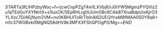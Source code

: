 $START$a3fLIHPzbyWoc+f+rjcwCnpPZgT4m1LXVbj6/iJ0iYW5MgmzPYQVlz2u1aTEdGuYXYNtrtX+s1IuxCK/5EpRHLrg0IJUmGBc6CAb87XnaBdpUixKjrO3YLXzc7D/AEjNym2VM+nv0KBHUlToR/Tbln4i62UEQYnsM8fMAA05DY8q6+m1c37WGBxk0IMgNQ58dHV8k3MFXXFShQPOgP0/Mg==$END$